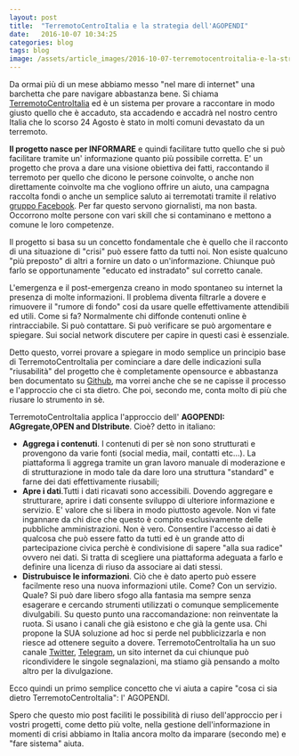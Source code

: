 ```yaml
---
layout: post
title:  "TerremotoCentroItalia e la strategia dell'AGOPENDI"
date:   2016-10-07 10:34:25
categories: blog
tags: blog
image: /assets/article_images/2016-10-07-terremotocentroitalia-e-la-strategia-di-AGOPENDI/1.jpg
---
```


Da ormai più di un mese abbiamo messo "nel mare di internet" una barchetta che pare navigare abbastanza bene. Si chiama [TerremotoCentroItalia](http://www.terremtoocentroitalia.info) ed è un sistema per provare a raccontare in modo giusto quello che è accaduto, sta accadendo e accadrà nel nostro centro Italia che lo scorso 24 Agosto è stato in molti comuni devastato da un terremoto.

**Il progetto nasce per INFORMARE** e quindi facilitare tutto quello che si può facilitare tramite un' informazione quanto più possibile corretta. E' un progetto che prova a dare una visione obiettiva dei fatti, raccontando il terremoto per quello che dicono le persone coinvolte, o anche non direttamente coinvolte ma che vogliono offrire un aiuto, una campagna raccolta fondi o anche un semplice saluto ai terremotati tramite il relativo [gruppo Facebook](https://www.facebook.com/groups/1758670357733881/). Per far questo servono giornalisti, ma non basta. Occorrono molte persone con vari skill che si contaminano e mettono a comune le loro competenze.

Il progetto si basa su un concetto fondamentale che è quello che il racconto di una situazione di "crisi" può essere fatto da tutti noi. Non esiste qualcuno "più preposto" di altri a fornire un dato o un'informazione. Chiunque può farlo se opportunamente "educato ed instradato" sul corretto canale.

L'emergenza e il post-emergenza creano in modo spontaneo su internet la presenza di molte informazioni. Il problema diventa filtrarle a dovere e rimuovere il "rumore di fondo" cosi da usare quelle effettivamente attendibili ed utili. Come si fa? Normalmente chi diffonde contenuti online è rintracciabile. Si può contattare. Si può verificare se può argomentare e spiegare. Sui social network discutere per capire in questi casi è essenziale.

Detto questo, vorrei provare a spiegare in modo semplice un principio base di TerremotoCentroItalia per cominciare a dare delle indicazioni sulla "riusabilità" del progetto che è completamente opensource e abbastanza ben documentato su [Github](https://github.com/emergenzeHack/terremotocentro), ma vorrei anche che se ne capisse il processo e l'approccio che ci sta dietro. Che poi, secondo me, conta molto di più che riusare lo strumento in sè.

TerremotoCentroItalia applica l'approccio dell' **AGOPENDI: AGgregate,OPEN and DIstribute**. Cioè? detto in italiano:

  - **Aggrega i contenuti**. I contenuti di per sè non sono strutturati e provengono da varie fonti (social media, mail, contatti etc...). La piattaforma li aggrega tramite un gran lavoro manuale di moderazione e di strutturazione in modo tale da dare loro una struttura "standard" e farne dei dati effettivamente riusabili;
  - **Apre i dati**.Tutti i dati ricavati sono accessibili. Dovendo aggregare e strutturare, aprire i dati consente sviluppo di ulteriore informazione e servizio. E' valore che si libera in modo piuttosto agevole. Non vi fate ingannare da chi dice che questo è compito esclusivamente delle pubbliche amministrazioni. Non è vero. Consentire l'accesso ai dati è qualcosa che può essere fatto da tutti ed è un grande atto di partecipazione civica perchè è condivisione di sapere "alla sua radice" ovvero nei dati. Si tratta di scegliere una piattaforma adeguata a farlo e definire una licenza di riuso da associare ai dati stessi.
  - **Distrubuisce le informazioni**. Ciò che è dato aperto può essere facilmente reso una nuova informazioni utile. Come? Con un servizio. Quale? Si può dare libero sfogo alla fantasia ma sempre senza esagerare e cercando strumenti utilizzati o comunque semplicemente divulgabili. Su questo punto una raccomandazione: non reinventate la ruota. Si usano i canali che già esistono e che già la gente usa. Chi propone la SUA soluzione ad hoc si perde nel pubblicizzarla e non riesce ad ottenere seguito a dovere. TerremotoCentroItalia ha un suo canale [Twitter](https://twitter.com/terremotocentro), [Telegram](https://telegram.me/terremotocentroitalia), un sito internet da cui chiunque può ricondividere le singole segnalazioni, ma stiamo già pensando a molto altro per la divulgazione.

  Ecco quindi un primo semplice concetto che vi aiuta a capire "cosa ci sia dietro TerremotoCentroItalia": l' AGOPENDI.

  Spero che questo mio post faciliti le possibilità di riuso dell'approccio per i vostri progetti, come detto più volte, nella gestione dell'informazione in momenti di crisi abbiamo in Italia ancora molto da imparare (secondo me) e "fare sistema" aiuta.
